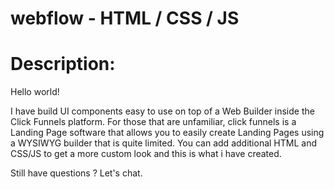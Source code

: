 # webflow - HTML / CSS / JS

# Description:

Hello world!

I have build UI components easy to use on top of a Web Builder inside the Click Funnels platform. 
For those that are unfamiliar, click funnels is a Landing Page software that allows you to easily create Landing Pages using a WYSIWYG builder that is quite limited. 
You can add additional HTML and CSS/JS to get a more custom look and this is what i have created. 

Still have questions ? Let's chat.
